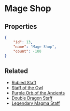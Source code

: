 # Mage Shop

<no description available>

## Properties

```json
{
    "id": 13,
    "name": "Mage Shop",
    "count": -100
}
```

## Related

- [Rubied Staff](../items/484-rubied-staff.md)
- [Staff of the Owl](../items/485-staff-of-the-owl.md)
- [Purple Orb of the Ancients](../items/487-purple-orb-of-the-ancients.md)
- [Double Dragon Staff](../items/486-double-dragon-staff.md)
- [Legendary Magma Staff](../items/488-legendary-magma-staff.md)

